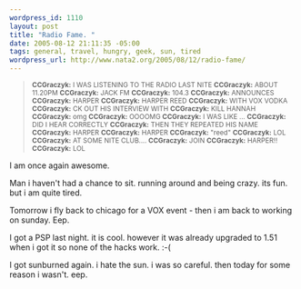 ```yaml
--- 
wordpress_id: 1110
layout: post
title: "Radio Fame. "
date: 2005-08-12 21:11:35 -05:00
tags: general, travel, hungry, geek, sun, tired
wordpress_url: http://www.nata2.org/2005/08/12/radio-fame/
---
```

<blockquote><small>
<b>CCGraczyk:</b> I WAS LISTENING TO THE RADIO LAST NITE
<b>CCGraczyk:</b> ABOUT 11.20PM
<b>CCGraczyk:</b> JACK FM
<b>CCGraczyk:</b> 104.3
<b>CCGraczyk:</b> ANNOUNCES
<b>CCGraczyk:</b> HARPER
<b>CCGraczyk:</b> HARPER REED
<b>CCGraczyk:</b> WITH VOX VODKA
<b>CCGraczyk:</b> CK OUT HIS INTERVIEW WITH
<b>CCGraczyk:</b> KILL HANNAH
<b>CCGraczyk:</b> omg
<b>CCGraczyk:</b> OOOOMG
<b>CCGraczyk:</b> I WAS LIKE ...
<b>CCGraczyk:</b> DID I HEAR CORRECTLY
<b>CCGraczyk:</b> THEN THEY REPEATED HIS NAME
<b>CCGraczyk:</b> HARPER
<b>CCGraczyk:</b> HARPER
<b>CCGraczyk:</b> "reed"
<b>CCGraczyk:</b> LOL
<b>CCGraczyk:</b> AT SOME NITE CLUB....
<b>CCGraczyk:</b> JOIN
<b>CCGraczyk:</b> HARPER!!
<b>CCGraczyk:</b> LOL
</small>
</blockquote>

I am once again awesome. 

Man i haven't had a chance to sit. running around and being crazy. its fun. but i am quite tired. 

Tomorrow i fly back to chicago for a VOX event - then i am back to working on sunday. Eep.

I got a PSP last night. it is cool. however it was already upgraded to 1.51 when i got it so none of the hacks work. :-(  

I got sunburned again. i hate the sun. i was so careful. then today for some reason i wasn't. eep.

